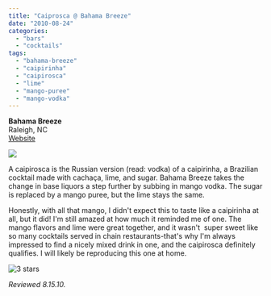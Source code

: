 ```yaml
---
title: "Caiprosca @ Bahama Breeze"
date: "2010-08-24"
categories: 
  - "bars"
  - "cocktails"
tags: 
  - "bahama-breeze"
  - "caipirinha"
  - "caipirosca"
  - "lime"
  - "mango-puree"
  - "mango-vodka"
---
```


**Bahama Breeze**\
Raleigh, NC\
[Website](http://www.bahamabreeze.com/)

![](https://thegourmez-wpmedia.s3.amazonaws.com/2024/07/caipirosca.jpg)

A caipirosca is the Russian version (read: vodka) of a caipirinha, a Brazilian cocktail made with cachaça, lime, and sugar. Bahama Breeze takes the change in base liquors a step further by subbing in mango vodka. The sugar is replaced by a mango puree, but the lime stays the same.

Honestly, with all that mango, I didn't expect this to taste like a caipirinha at all, but it did! I'm still amazed at how much it reminded me of one. The mango flavors and lime were great together, and it wasn't  super sweet like so many cocktails served in chain restaurants-that's why I'm always impressed to find a nicely mixed drink in one, and the caipirosca definitely qualifies. I will likely be reproducing this one at home.

![3 stars](http://s3.amazonaws.com/thegourmez-wpmedia/2009/02/rating_avocado1.gif "rating_avocado1")

_Reviewed 8.15.10._
